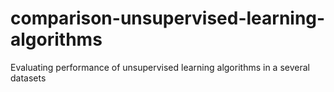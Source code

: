 # comparison-unsupervised-learning-algorithms
 Evaluating performance of unsupervised learning algorithms in a several datasets
